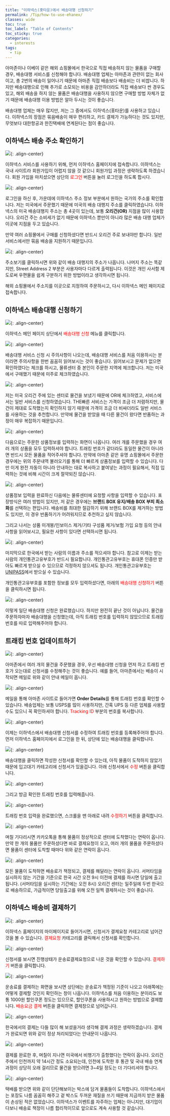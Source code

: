 ```yaml
---
title: "이하넥스(홋타운)에서 배송대행 신청하기"
permalink: /Tip/how-to-use-ehanex/
classes: wide
toc: true
toc_label: "Table of Contents"
toc_sticky: true
categories:
  - interests
tags:
  - tip
---
```


아마존이나 이베이 같은 해외 쇼핑몰에서 한국으로 직접 배송하지 않는 물품을 구매할 경우, 배송대행 서비스를 신청해야 합니다. 배송대행 업체는 아마존과 관련이 없는 회사이고, 총 2번의 배송이 일어나기 때문에 아마존 직접 배송보다 배송비는 더 비쌉니다. 하지만 배송대행으로 인해 추가로 소모되는 비용을 감안하더라도 직접 배송보다 싼 경우도 있고, 해외 배송을 하지 않는 물품은 배송대행을 사용하지 않으면 구매할 방법 자체가 없기 때문에 배송대행 이용 방법은 알아 두시는 것이 좋습니다.

배송대행 업체는 매우 많지만, 저는 그 중에서도 이하넥스(홋타운)를 사용하고 있습니다. 이하넥스의 장점은 묶음배송이 매우 편리하고, 카드 결제가 가능하다는 것도 있지만, 무엇보다 대한항공과 한진택배에 연계된다는 점이 좋습니다.

## 이하넥스 배송 주소 확인하기

![](/images/Tip/002/01.png){: .align-center}

이하넥스 서비스를 사용하기 위해, 먼저 이하넥스 홈페이지에 접속합니다. 이하넥스는 국내 사이트라 회원가입이 어렵지 않을 것 같으니 회원가입 과정은 생략하도록 하겠습니다. 회원 가입을 마치셨으면 상단의 <span style="color:red">로그인</span> 버튼을 눌러 로그인을 하도록 합시다.

![](/images/Tip/002/02.png){: .align-center}

로그인을 하신 후, 가운데에 이하넥스 주소 정보 부분에서 원하는 국가의 주소를 확인합니다. 저는 미국에서 주문했기 때문에 미국의 배송 대행지 주소를 클릭하였습니다. 이하넥스의 미국 배송대행지 주소는 총 4곳이 있는데, 보통 **오리건(OR)** 지점을 많이 사용합니다. 오리건 주는 소비세가 없기 때문에 이하넥스 뿐만이 아니라 많은 배송 대행 업체가 이곳에 지점을 두고 있습니다.

만약 여러 쇼핑몰에서 구매를 신청하셨다면 반드시 오리건 주로 보내야만 합니다. 일반 서비스에서만 묶음 배송을 지원하기 때문입니다.

![](/images/Tip/002/03.png){: .align-center}

주소보기를 클릭하시면 위와 같이 배송 대행지의 주소가 나옵니다. 나머지 주소는 똑같지만, Street Address 2 부분은 사용자마다 다르게 출력됩니다. 이것은 개인 사서함 제도로써 우편물을 쉽게 구분하기 위한 방법이라고 생각하시면 됩니다.

해외 쇼핑몰에서 주소지를 이곳으로 지정하여 주문하시고, 다시 이하넥스 메인 페이지로 접속합니다.

## 이하넥스 배송대행 신청하기

![](/images/Tip/002/04.png){: .align-center}

이하넥스 메인 페이지 상단에서 <span style="color:red">배송대행 신청</span> 메뉴를 클릭합니다.

![](/images/Tip/002/05.png){: .align-center}

배송대행 서비스 신청 시 주의사항이 나오는데, 배송대행 서비스를 처음 이용하시는 분이라면 주의사항을 한번 꼼꼼히 읽어보시는 것이 좋습니다. 읽어보시고 문제가 없으면 확인하였다는 체크를 하시고, 물류센터 중 본인이 주문한 지역에 체크합니다. 저는 미국에서 구매했기 때문에 미주로 체크하였습니다.

![](/images/Tip/002/06.png){: .align-center}

저는 미국 오리건 주에 있는 센터로 물건을 보냈기 때문에 OR에 체크하였고, 서비스에서는 일반 서비스를 신청하였습니다. THE빠른 서비스는 가격이 조금 더 저렴하지만, 물건이 제대로 도착했는지 확인하지 않기 때문에 가격이 조금 더 비싸더라도 일반 서비스를 사용하는 것을 추천합니다. 만약에 물건을 받았을 때 다른 물건이 왔다면 반품하는 과정이 매우 복잡하기 때문입니다.

![](/images/Tip/002/07.png){: .align-center}

다음으로는 주문한 상품정보를 입력하는 화면이 나옵니다. 여러 개를 주문했을 경우 여러 개의 상품을 모두 입력하셔야 합니다. 트래킹 번호가 같더라도 동일한 물건이 아니라면 반드시 모든 물품을 적어주셔야 합니다. 만약에 아마존 같은 유명 쇼핑몰에서 주문한 경우에는 위의 주문내역 불러오기를 통해 더 빠르게 상품정보를 입력할 수 있습니다. 다만 이게 완전 자동이 아니라 안내하는 대로 복사하고 붙여넣는 과정이 필요해서, 직접 입력하는 것에 비해 시간이 크게 절약되진 않습니다.

![](/images/Tip/002/08.png){: .align-center}

상품정보 입력을 완료하신 다음에는 물류센터에 요청할 사항을 입력할 수 있습니다. 포장방식은 여러 방법이 있지만, 저 같은 경우에는 **브랜드 BOX 유지/배송 BOX 부피 최소화**를 선택하는 편입니다. 배송비를 최대한 절감하기 위해 브랜드 BOX를 제거하는 방법도 있지만, 이 경우 반품하기가 어려워지므로 추천하고 싶지 않습니다.

그리고 나서는 상품 미개봉/인보이스 제거/기타 구성품 제거/보험 가입 요청 등의 안내사항을 읽어보시고, 필요한 사항이 있다면 선택하시면 됩니다.

![](/images/Tip/002/09.png){: .align-center}

마지막으로 한국에서 받는 사람의 이름과 주소를 적으셔야 합니다. 참고로 이제는 받는 사람의 개인통관고유부호가 반드시 필요합니다. 개인통관고유부호는 휴대폰 인증만 받아도 빠르게 받으실 수 있으므로 걱정하지 않으셔도 됩니다. 개인통관고유부호는 [UNIPASS](https://unipass.customs.go.kr/csp/persIndex.do)에서 받으실 수 있습니다.

개인통관고유부호를 포함한 정보를 모두 입력하셨다면, 아래의 <span style="color:red">배송대행 신청하기</span> 버튼을 클릭하시면 됩니다.

![](/images/Tip/002/10.png){: .align-center}

이렇게 일단 배송대행 신청은 완료했습니다. 하지만 완전히 끝난 것이 아닙니다. 물건을 주문하자마자 배송대행을 신청했는데, 아직 트래킹 번호를 입력하지 않았으므로 트래킹 번호를 따로 입력해주어야 합니다.

## 트래킹 번호 업데이트하기

![](/images/Tip/002/11.png){: .align-center}

아마존에서 여러 개의 물건을 주문했을 경우, 우선 배송대행 신청을 먼저 하고 트래킹 번호가 오는대로 신청서를 수정해주는 것이 좋습니다. 예를 들어, 아마존에서는 배송이 시작되면 메일로 위와 같이 안내 메일이 옵니다.

![](/images/Tip/002/12.png){: .align-center}

메일을 통해 아마존 사이트로 들어가면 **Order Details**를 통해 트래킹 번호를 확인할 수 있습니다. 배송업체는 보통 USPS를 많이 사용하지만, 간혹 UPS 등 다른 업체를 사용할 수도 있으니 꼭 확인하셔야 합니다. <span style="color:red">Tracking ID</span> 부분의 번호를 복사합니다.

![](/images/Tip/002/13.png){: .align-center}

이제는 이하넥스에서 배송대행 신청서를 수정하여 트래킹 번호를 등록해주어야 합니다. 먼저 이하넥스 홈페이지에서 로그인을 한 뒤, 상단에 있는 배송대행을 클릭합니다.

![](/images/Tip/002/14.png){: .align-center}

배송대행을 클릭하면 작성한 신청서를 확인할 수 있는데, 아직 물품이 도착하지 않았기 때문에 입고대기 카테고리에 신청서가 있을겁니다. 아래 신청서에서 <span style="color:red">수정</span> 버튼을 클릭합니다.

![](/images/Tip/002/15.png){: .align-center}

그리고 방금 확인한 트래킹 번호를 입력해줍니다.

![](/images/Tip/002/16.png){: .align-center}

트래킹 번호 입력을 완료했으면, 스크롤을 맨 아래로 내려 <span style="color:red">수정하기</span> 버튼을 클릭합니다.

![](/images/Tip/002/17.png){: .align-center}

며칠 기다리시면 카카오톡을 통해 물품이 정상적으로 센터에 도착했다는 연락이 옵니다. 만약 한 개의 물품만 주문하셨다면 바로 결제요청이 오고, 여러 개의 물품을 주문하셨다면 물품이 센터에 도착할 때마다 위와 같은 연락이 옵니다.

![](/images/Tip/002/18.png){: .align-center}

모든 물품이 도착하면 배송료가 책정되고, 결제를 해달라는 연락이 옵니다. 서머타임을 실시하지 않는 기간을 기준으로 한국 시간 오전 9시 이전에 결제를 하시면 당일에 출고됩니다. (서머타임을 실시하는 기간에는 오전 8시) 오리건 센터는 일주일에 두번 한국으로 배송하므로, 가급적이면 당일출고를 위해 오전 일찍 결제하시는 것이 좋습니다.

## 이하넥스 배송비 결제하기

![](/images/Tip/002/19.png){: .align-center}

이하넥스 홈페이지의 마이페이지로 들어가시면, 신청서가 결제요청 카테고리로 넘어간 것을 볼 수 있습니다. <span style="color:red">결제요청</span> 카테고리를 클릭해서 신청서를 확인합니다.

![](/images/Tip/002/20.png){: .align-center}

신청서를 보시면 진행상태가 운송료결제요청으로 나온 것을 확인할 수 있습니다. <span style="color:red">결제하기</span> 버튼을 클릭합니다.

![](/images/Tip/002/21.png){: .align-center}

운송료를 결제하는 화면을 보시면 상단에는 운송료가 책정된 기준이 나오고 아래쪽에는 어떻게 결제할 것인지 확인하는 창이 나옵니다. 이하넥스를 처음 이용하는 분이라도 보통 1000원 할인쿠폰 정도는 있으므로, 할인쿠폰을 사용하시고 원하는 방법으로 결제합니다. <span style="color:red">배송요금 결제</span> 버튼을 클릭하면 결제창으로 넘어갑니다.

![](/images/Tip/002/22.png){: .align-center}

한국에서의 결제는 다들 많이 해 보셨을거라 생각해 결제 과정은 생략하겠습니다. 결제가 완료되면 위와 같이 정상 처리되었다는 안내문이 나옵니다.

![](/images/Tip/002/23.png){: .align-center}

결제를 완료한 후, 며칠이 지나면 미국에서 비행기가 출항했다는 연락이 옵니다. 오리건 주에서 인천까지 약 14시간 정도 소요되는데, 인천에 도착한 후 통관 및 국내 배송 연계 과정이 상당히 오래 걸리므로 물건을 받으려면 3~4일 정도는 더 기다리셔야 합니다.

![](/images/Tip/002/24.png){: .align-center}

택배를 받으면 위와 같이 단단해보이는 박스에 담겨 물품들이 도착합니다. 이하넥스에서는 포장도 나름 꼼꼼히 해주고 겉 박스도 두꺼운 재질을 쓰기 때문에 지금까지 받은 물품이 손상된 적은 없었습니다. 이하넥스가 이벤트를 자주하는 업체는 아니지만, 대기업이다보니 배송료 책정이 나름 합리적이므로 앞으로도 계속 사용할 것 같습니다.